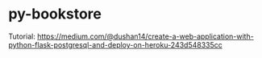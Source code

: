 # py-bookstore
Tutorial: https://medium.com/@dushan14/create-a-web-application-with-python-flask-postgresql-and-deploy-on-heroku-243d548335cc
